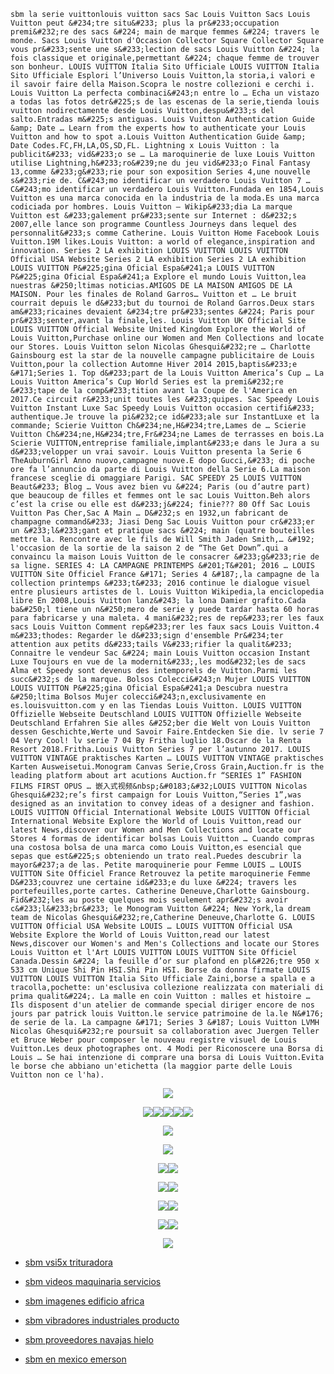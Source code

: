 
```
sbm la serie vuittonlouis vuitton sacs Sac Louis Vuitton Sacs Louis Vuitton peut &#234;tre situ&#233; plus la pr&#233;occupation premi&#232;re des sacs &#224; main de marque femmes &#224; travers le monde. Sacs Louis Vuitton d'Occasion Collector Square Collector Square vous pr&#233;sente une s&#233;lection de sacs Louis Vuitton &#224; la fois classique et originale,permettant &#224; chaque femme de trouver son bonheur. LOUIS VUITTON Italia Sito Ufficiale LOUIS VUITTON Italia Sito Ufficiale Esplori l’Universo Louis Vuitton,la storia,i valori e il savoir faire della Maison.Scopra le nostre collezioni e cerchi i. Louis Vuitton La perfecta combinaci&#243;n entre lo … Echa un vistazo a todas las fotos detr&#225;s de las escenas de la serie,tienda louis vuitton nodirectamente desde Louis Vuitton,despu&#233;s del salto.Entradas m&#225;s antiguas. Louis Vuitton Authentication Guide &amp; Date … Learn from the experts how to authenticate your Louis Vuitton and how to spot a.Louis Vuitton Authentication Guide &amp; Date Codes.FC,FH,LA,OS,SD,FL. Lightning x Louis Vuitton : la publicit&#233; vid&#233;o se … La maroquinerie de luxe Louis Vuitton utilise Lightning,h&#233;ro&#239;ne du jeu vid&#233;o Final Fantasy 13,comme &#233;g&#233;rie pour son exposition Series 4,une nouvelle s&#233;rie de. C&#243;mo identificar un verdadero Louis Vuitton 7 … C&#243;mo identificar un verdadero Louis Vuitton.Fundada en 1854,Louis Vuitton es una marca conocida en la industria de la moda.Es una marca codiciada por hombres. Louis Vuitton — Wikip&#233;dia La marque Vuitton est &#233;galement pr&#233;sente sur Internet : d&#232;s 2007,elle lance son programme Countless Journeys dans lequel des personnalit&#233;s comme Catherine. Louis Vuitton Home Facebook Louis Vuitton.19M likes.Louis Vuitton: a world of elegance,inspiration and innovation. Series 2 LA exhibition LOUIS VUITTON LOUIS VUITTON Official USA Website Series 2 LA exhibition Series 2 LA exhibition LOUIS VUITTON P&#225;gina Oficial Espa&#241;a LOUIS VUITTON P&#225;gina Oficial Espa&#241;a Explore el mundo Louis Vuitton,lea nuestras &#250;ltimas noticias.AMIGOS DE LA MAISON AMIGOS DE LA MAISON. Pour les finales de Roland Garros… Vuitton et … Le bruit courrait depuis le d&#233;but du tournoi de Roland Garros.Deux stars am&#233;ricaines devaient &#234;tre pr&#233;sentes &#224; Paris pour pr&#233;senter,avant la finale,les. Louis Vuitton UK Official Site LOUIS VUITTON Official Website United Kingdom Explore the World of Louis Vuitton,Purchase online our Women and Men Collections and locate our Stores. Louis Vuitton selon Nicolas Ghesqui&#232;re … Charlotte Gainsbourg est la star de la nouvelle campagne publicitaire de Louis Vuitton,pour la collection Automne Hiver 2014 2015,baptis&#233;e &#171;Series 1. Top d&#233;part de la Louis Vuitton America’s Cup … La Louis Vuitton America’s Cup World Series est la premi&#232;re &#233;tape de la comp&#233;tition avant la Coupe de l'America en 2017.Ce circuit r&#233;unit toutes les &#233;quipes. Sac Speedy Louis Vuitton Instant Luxe Sac Speedy Louis Vuitton occasion certifi&#233; authentique.Je trouve la pi&#232;ce id&#233;ale sur InstantLuxe et la commande; Scierie Vuitton Ch&#234;ne,H&#234;tre,Lames de … Scierie Vuitton Ch&#234;ne,H&#234;tre,Fr&#234;ne Lames de terrasses en bois.La Scierie VUITTON,entreprise familiale,implant&#233;e dans le Jura a su d&#233;velopper un vrai savoir. Louis Vuitton presenta la Serie 6 TheAuburnGirl Anno nuovo,campagne nuove.E dopo Gucci,&#233; di poche ore fa l’annuncio da parte di Louis Vuitton della Serie 6.La maison francese sceglie di omaggiare Parigi. SAC SPEEDY 25 LOUIS VUITTON Beaut&#233; Blog … Vous avez bien vu &#224; Paris (ou d’autre part) que beaucoup de filles et femmes ont le sac Louis Vuitton.Beh alors c’est la crise ou elle est d&#233;j&#224; finie??? 80 Off Sac Louis Vuitton Pas Cher,Sac A Main … D&#232;s en 1932,un fabricant de champagne command&#233; Jiasi Deng Sac Louis Vuitton pour cr&#233;er un &#233;l&#233;gant et pratique sacs &#224; main (quatre bouteilles mettre la. Rencontre avec le fils de Will Smith Jaden Smith,… &#192; l'occasion de la sortie de la saison 2 de “The Get Down”.qui a convaincu la maison Louis Vuitton de le consacrer &#233;g&#233;rie de sa ligne. SERIES 4: LA CAMPAGNE PRINTEMPS &#201;T&#201; 2016 … LOUIS VUITTON Site Officiel France &#171; Series 4 &#187;,la campagne de la collection printemps &#233;t&#233; 2016 continue le dialogue visuel entre plusieurs artistes de l. Louis Vuitton Wikipedia,la enciclopedia libre En 2008,Louis Vuitton lanz&#243; la lona Damier grafito.Cada ba&#250;l tiene un n&#250;mero de serie y puede tardar hasta 60 horas para fabricarse y una maleta. 4 mani&#232;res de rep&#233;rer les faux sacs Louis Vuitton Comment rep&#233;rer les faux sacs Louis Vuitton.4 m&#233;thodes: Regarder le d&#233;sign d'ensemble Pr&#234;ter attention aux petits d&#233;tails V&#233;rifier la qualit&#233; Connaitre le vendeur Sac &#224; main Louis Vuitton occasion Instant Luxe Toujours en vue de la modernit&#233;,les mod&#232;les de sacs Alma et Speedy sont devenus des intemporels de Vuitton.Parmi les succ&#232;s de la marque. Bolsos Colecci&#243;n Mujer LOUIS VUITTON LOUIS VUITTON P&#225;gina Oficial Espa&#241;a Descubra nuestra &#250;ltima Bolsos Mujer colecci&#243;n,exclusivamente en es.louisvuitton.com y en las Tiendas Louis Vuitton. LOUIS VUITTON Offizielle Webseite Deutschland LOUIS VUITTON Offizielle Webseite Deutschland Erfahren Sie alles &#252;ber die Welt von Louis Vuitton dessen Geschichte,Werte und Savoir Faire.Entdecken Sie die. lv serie 7 04 Very Cool! lv serie 7 04 By Fritha luglio 18.Oscar de la Renta Resort 2018.Fritha.Louis Vuitton Series 7 per l’autunno 2017. LOUIS VUITTON VINTAGE praktisches Karten … LOUIS VUITTON VINTAGE praktisches Karten Ausweisetui.Monogram Canvas Serie,Cross Grain,Auction.fr is the leading platform about art acutions Auction.fr “SERIES 1” FASHION FILMS FIRST OPUS … 嵌入式视频&nbsp;&#0183;&#32;LOUIS VUITTON Nicolas Ghesqui&#232;re’s first campaign for Louis Vuitton,“Series 1”,was designed as an invitation to convey ideas of a designer and fashion. LOUIS VUITTON Official International Website LOUIS VUITTON Official International Website Explore the World of Louis Vuitton,read our latest News,discover our Women and Men Collections and locate our Stores 4 formas de identificar bolsas Louis Vuitton … Cuando compras una costosa bolsa de una marca como Louis Vuitton,es esencial que sepas que est&#225;s obteniendo un trato real.Puedes descubrir la mayor&#237;a de las. Petite maroquinerie pour Femme LOUIS … LOUIS VUITTON Site Officiel France Retrouvez la petite maroquinerie Femme D&#233;couvrez une certaine id&#233;e du luxe &#224; travers les portefeuilles,porte cartes. Catherine Deneuve,Charlotte Gainsbourg. Fid&#232;les au poste quelques mois seulement apr&#232;s avoir c&#233;l&#233;br&#233; le Monogram Vuitton &#224; New York,la dream team de Nicolas Ghesqui&#232;re,Catherine Deneuve,Charlotte G. LOUIS VUITTON Official USA Website LOUIS … LOUIS VUITTON Official USA Website Explore the World of Louis Vuitton,read our latest News,discover our Women's and Men's Collections and locate our Stores Louis Vuitton et l'Art LOUIS VUITTON LOUIS VUITTON Site Officiel Canada.Dessin &#224; la feuille d’or sur plafond en pl&#226;tre 950 x 533 cm Unique Shi Pin HSI.Shi Pin HSI. Borse da donna firmate LOUIS VUITTON LOUIS VUITTON Italia Sito Ufficiale Zaini,borse a spalla e a tracolla,pochette: un'esclusiva collezione realizzata con materiali di prima qualit&#224;. La malle en coin Vuitton : malles et histoire … Ils disposent d'un atelier de commande special diriger encore de nos jours par patrick louis Vuitton.le service patrimoine de la.le N&#176; de serie de la. La campagne &#171; Series 3 &#187; Louis Vuitton LVMH Nicolas Ghesqui&#232;re poursuit sa collaboration avec Juergen Teller et Bruce Weber pour composer le nouveau registre visuel de Louis Vuitton.Les deux photographes ont. 4 Modi per Riconoscere una Borsa di Louis … Se hai intenzione di comprare una borsa di Louis Vuitton.Evita le borse che abbiano un'etichetta (la maggior parte delle Louis Vuitton non ce l'ha). 
```

<div align="center">

<a href="https://es-crusher.shibang-china.com/github&k=sbm+la+serie+vuitton"><img src="https://static.shibang-china.com/es/crusher/logo.jpg"></a>

<a href="https://es-crusher.shibang-china.com/github&k=sbm+la+serie+vuitton"><img src="https://static.shibang-china.com/es/crusher/index.jpg"></a><a href="https://es-crusher.shibang-china.com/material.htmlgithub&k=sbm+la+serie+vuitton"><img src="https://static.shibang-china.com/es/crusher/material.jpg"></a><a href="https://es-crusher.shibang-china.com/application.htmlgithub&k=sbm+la+serie+vuitton"><img src="https://static.shibang-china.com/es/crusher/application.jpg"></a><a href="https://es-crusher.shibang-china.com/aboutus.htmlgithub&k=sbm+la+serie+vuitton"><img src="https://static.shibang-china.com/es/crusher/aboutus.jpg"></a><a href="https://es-crusher.shibang-china.com/contact.htmlgithub&k=sbm+la+serie+vuitton"><img src="https://static.shibang-china.com/es/crusher/contact.jpg"></a>

<a href="https://es-crusher.shibang-china.com/github&k=sbm+la+serie+vuitton"><img src="https://static.shibang-china.com/es/crusher/banner.jpg"></a>

<a href="https://swt.shibang-china.com/github&k=sbm+la+serie+vuitton"><img src="https://static.shibang-china.com/es/crusher/text.jpg"></a>

<a href="https://swt.shibang-china.com/github&k=sbm+la+serie+vuitton"><img src="https://static.shibang-china.com/es/crusher/chat.jpg"></a><a href="https://es-crusher.shibang-china.com/contact.htmlgithub&k=sbm+la+serie+vuitton"><img src="https://static.shibang-china.com/es/crusher/message.jpg"></a>

<a href="https://es-crusher.shibang-china.com/products/pe.htmlgithub&k=sbm+la+serie+vuitton"><img src="https://static.shibang-china.com/es/crusher/pe.jpg"></a><a href="https://es-crusher.shibang-china.com/products/pf.htmlgithub&k=sbm+la+serie+vuitton"><img src="https://static.shibang-china.com/es/crusher/pf.jpg"></a>

<a href="https://es-crusher.shibang-china.com/products/hpt.htmlgithub&k=sbm+la+serie+vuitton"><img src="https://static.shibang-china.com/es/crusher/hpt.jpg"></a><a href="https://es-crusher.shibang-china.com/products/vsi.htmlgithub&k=sbm+la+serie+vuitton"><img src="https://static.shibang-china.com/es/crusher/vsi.jpg"></a>

<a href="https://es-crusher.shibang-china.com/products/klv.htmlgithub&k=sbm+la+serie+vuitton"><img src="https://static.shibang-china.com/es/crusher/klv.jpg"></a><a href="https://es-crusher.shibang-china.com/products/portable.htmlgithub&k=sbm+la+serie+vuitton"><img src="https://static.shibang-china.com/es/crusher/portable.jpg"></a>

<a href="https://swt.shibang-china.com/github&k=sbm+la+serie+vuitton"><img src="https://static.shibang-china.com/es/crusher/case.jpg"></a>

</div>


* [sbm vsi5x trituradora](sbm%20vsi5x%20trituradora.md)

* [sbm videos maquinaria servicios](sbm%20videos%20maquinaria%20servicios.md)

* [sbm imagenes edificio africa](sbm%20imagenes%20edificio%20africa.md)

* [sbm vibradores industriales producto](sbm%20vibradores%20industriales%20producto.md)

* [sbm proveedores navajas hielo](sbm%20proveedores%20navajas%20hielo.md)

* [sbm en mexico emerson](sbm%20en%20mexico%20emerson.md)